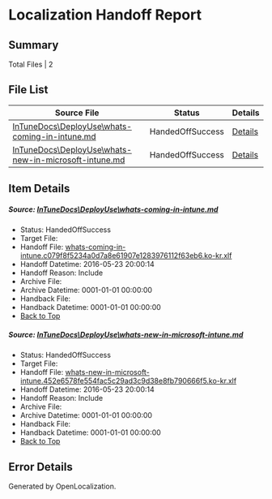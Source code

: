 # <a name='report-top'></a> Localization Handoff Report

## Summary
 Total Files | 2

## File List
 Source File | Status | Details 
 ----------- | ------ | ------- 
 [InTuneDocs\DeployUse\whats-coming-in-intune.md](https://github.com/Microsoft/IntuneDocs-pr/blob/d49c19fa171223884b6c0be336414bf952a90561/InTuneDocs/DeployUse/whats-coming-in-intune.md) | HandedOffSuccess | [Details](#bdb4059504fd10af7ec2e928df6d36d7ba842d74254)
 [InTuneDocs\DeployUse\whats-new-in-microsoft-intune.md](https://github.com/Microsoft/IntuneDocs-pr/blob/d49c19fa171223884b6c0be336414bf952a90561/InTuneDocs/DeployUse/whats-new-in-microsoft-intune.md) | HandedOffSuccess | [Details](#eea3899deb276ad7e8b51fc67d18f066751da6ad256)

## Item Details
##### <a name='bdb4059504fd10af7ec2e928df6d36d7ba842d74254'></a> Source: [InTuneDocs\DeployUse\whats-coming-in-intune.md](https://github.com/Microsoft/IntuneDocs-pr/blob/d49c19fa171223884b6c0be336414bf952a90561/InTuneDocs/DeployUse/whats-coming-in-intune.md)
* Status: HandedOffSuccess
* Target File: 
* Handoff File: [whats-coming-in-intune.c079f8f5234a0d7a8e61907e1283976112f63eb6.ko-kr.xlf](https://github.com/Microsoft/EM.handoff/blob/ec3d5aad449043c99f55a8f83de4f7b09675f1cb/ol-handoff/Microsoft/IntuneDocs-pr.ko-kr/master/whats-coming-in-intune.c079f8f5234a0d7a8e61907e1283976112f63eb6.ko-kr.xlf)
* Handoff Datetime: 2016-05-23 20:00:14
* Handoff Reason: Include
* Archive File: 
* Archive Datetime: 0001-01-01 00:00:00
* Handback File: 
* Handback Datetime: 0001-01-01 00:00:00
* [Back to Top](#report-top)

##### <a name='eea3899deb276ad7e8b51fc67d18f066751da6ad256'></a> Source: [InTuneDocs\DeployUse\whats-new-in-microsoft-intune.md](https://github.com/Microsoft/IntuneDocs-pr/blob/d49c19fa171223884b6c0be336414bf952a90561/InTuneDocs/DeployUse/whats-new-in-microsoft-intune.md)
* Status: HandedOffSuccess
* Target File: 
* Handoff File: [whats-new-in-microsoft-intune.452e6578fe554fac5c29ad3c9d38e8fb790666f5.ko-kr.xlf](https://github.com/Microsoft/EM.handoff/blob/ec3d5aad449043c99f55a8f83de4f7b09675f1cb/ol-handoff/Microsoft/IntuneDocs-pr.ko-kr/master/whats-new-in-microsoft-intune.452e6578fe554fac5c29ad3c9d38e8fb790666f5.ko-kr.xlf)
* Handoff Datetime: 2016-05-23 20:00:14
* Handoff Reason: Include
* Archive File: 
* Archive Datetime: 0001-01-01 00:00:00
* Handback File: 
* Handback Datetime: 0001-01-01 00:00:00
* [Back to Top](#report-top)


## Error Details

Generated by OpenLocalization.
